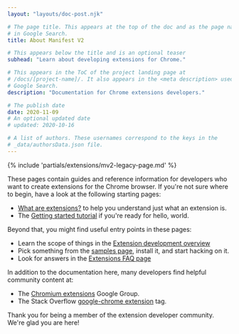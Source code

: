 ```yaml
---
layout: "layouts/doc-post.njk"

# The page title. This appears at the top of the doc and as the page name
# in Google Search.
title: About Manifest V2

# This appears below the title and is an optional teaser
subhead: "Learn about developing extensions for Chrome."

# This appears in the ToC of the project landing page at
# /docs/[project-name]/. It also appears in the <meta description> used in
# Google Search.
description: "Documentation for Chrome extensions developers."

# The publish date
date: 2020-11-09
# An optional updated date
# updated: 2020-10-16

# A list of authors. These usernames correspond to the keys in the
# _data/authorsData.json file.
---
```


{% include 'partials/extensions/mv2-legacy-page.md' %}

These pages contain guides and reference information for developers who want to
create extensions for the Chrome browser. If you're not sure where to begin,
have a look at the following starting pages:

- [What are extensions?](/docs/extensions/mv2/overview/) to help you understand just what an extension is.
- The [Getting started tutorial](/docs/extensions/mv2/getstarted/) if you're ready for hello, world.

Beyond that, you might find useful entry points in these pages:

- Learn the scope of things in the [Extension development overview](/docs/extensions/mv2/devguide/)
- Pick something from the [samples page](https://github.com/GoogleChrome/chrome-extensions-samples/tree/main/mv2-archive), install it, and start hacking on it.
- Look for answers in the [Extensions FAQ page](/docs/extensions/mv2/faq/)

In addition to the documentation here, many developers find helpful community content at:

- The [Chromium extensions](https://groups.google.com/a/chromium.org/g/chromium-extensions) Google Group.
- The Stack Overflow [google-chrome extension](https://stackoverflow.com/tags/google-chrome-extension/info) tag.

Thank you for being a member of the extension developer community. We're glad you are here!
